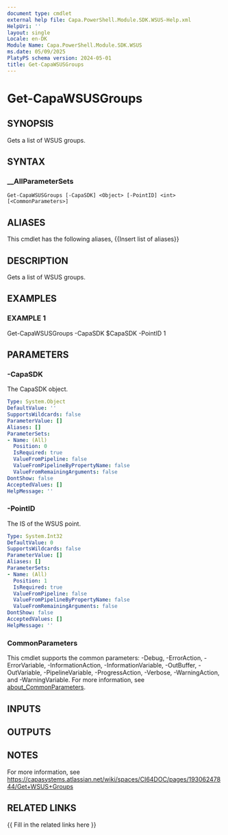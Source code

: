 ```yaml
---
document type: cmdlet
external help file: Capa.PowerShell.Module.SDK.WSUS-Help.xml
HelpUri: ''
layout: single
Locale: en-DK
Module Name: Capa.PowerShell.Module.SDK.WSUS
ms.date: 05/09/2025
PlatyPS schema version: 2024-05-01
title: Get-CapaWSUSGroups
---
```


# Get-CapaWSUSGroups

## SYNOPSIS

Gets a list of WSUS groups.

## SYNTAX

### __AllParameterSets

```
Get-CapaWSUSGroups [-CapaSDK] <Object> [-PointID] <int> [<CommonParameters>]
```

## ALIASES

This cmdlet has the following aliases,
  {{Insert list of aliases}}

## DESCRIPTION

Gets a list of WSUS groups.

## EXAMPLES

### EXAMPLE 1

Get-CapaWSUSGroups -CapaSDK $CapaSDK -PointID 1

## PARAMETERS

### -CapaSDK

The CapaSDK object.

```yaml
Type: System.Object
DefaultValue: ''
SupportsWildcards: false
ParameterValue: []
Aliases: []
ParameterSets:
- Name: (All)
  Position: 0
  IsRequired: true
  ValueFromPipeline: false
  ValueFromPipelineByPropertyName: false
  ValueFromRemainingArguments: false
DontShow: false
AcceptedValues: []
HelpMessage: ''
```

### -PointID

The IS of the WSUS point.

```yaml
Type: System.Int32
DefaultValue: 0
SupportsWildcards: false
ParameterValue: []
Aliases: []
ParameterSets:
- Name: (All)
  Position: 1
  IsRequired: true
  ValueFromPipeline: false
  ValueFromPipelineByPropertyName: false
  ValueFromRemainingArguments: false
DontShow: false
AcceptedValues: []
HelpMessage: ''
```

### CommonParameters

This cmdlet supports the common parameters: -Debug, -ErrorAction, -ErrorVariable,
-InformationAction, -InformationVariable, -OutBuffer, -OutVariable, -PipelineVariable,
-ProgressAction, -Verbose, -WarningAction, and -WarningVariable. For more information, see
[about_CommonParameters](https://go.microsoft.com/fwlink/?LinkID=113216).

## INPUTS

## OUTPUTS

## NOTES

For more information, see https://capasystems.atlassian.net/wiki/spaces/CI64DOC/pages/19306247844/Get+WSUS+Groups


## RELATED LINKS

{{ Fill in the related links here }}

